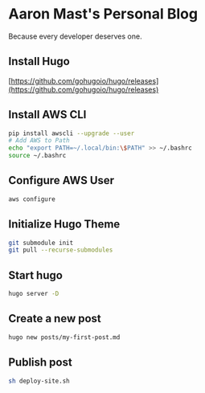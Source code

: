 # Aaron Mast's Personal Blog 
Because every developer deserves one.

## Install Hugo
[https://github.com/gohugoio/hugo/releases](https://github.com/gohugoio/hugo/releases)

## Install AWS CLI
```bash
pip install awscli --upgrade --user
# Add AWS to Path
echo "export PATH=~/.local/bin:\$PATH" >> ~/.bashrc
source ~/.bashrc
```
## Configure AWS User
```bash
aws configure
```

## Initialize Hugo Theme
```bash
git submodule init
git pull --recurse-submodules
```

## Start hugo
```bash
hugo server -D
```

## Create a new post
```bash
hugo new posts/my-first-post.md

```

## Publish post
```bash
sh deploy-site.sh
```
